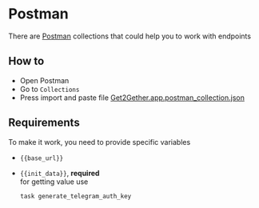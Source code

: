 # Postman

There are [Postman](https://www.postman.com/) collections that could help you to work with endpoints

## How to

* Open Postman
* Go to `Collections`
* Press import and paste file [Get2Gether.app.postman\_collection.json](../../../packages/fastapi/postman/Get2Gether.app.postman\_collection.json)

## Requirements

To make it work, you need to provide specific variables

* `{{base_url}}`
*   `{{init_data}}`, **required**\
    for getting value use

    ```
    task generate_telegram_auth_key
    ```
